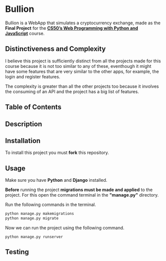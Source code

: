 # Bullion

Bullion is a WebApp that simulates a cryptocurrency exchange, made as the **Final Project** for the [**CS50’s Web Programming with Python and JavaScript**](https://cs50.harvard.edu/web/2020/) course.

## Distinctiveness and Complexity

I believe this project is sufficiently distinct from all the projects made for this course because it is not too similar to any of these, eventhough it might have some features that are very similar to the other apps, for example, the login and register features.

The complexity is greater than all the other projects too because it involves the consuming of an API and the project has a big list of features.

## Table of Contents

## Description

## Installation

To install this project you must **fork** this repository.

## Usage

Make sure you have **Python** and **Django** installed.

**Before** running the project **migrations must be made and applied** to the project.
For this open the command terminal in the **"manage.py"** directory.

Run the following commands in the terminal.
```bash
python manage.py makemigrations
python manage.py migrate
```
Now we can run the project using the following command.
```
python manage.py runserver
```

## Testing
